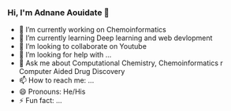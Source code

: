 ### Hi, I'm Adnane Aouidate 👋

- 🔭 I’m currently working on Chemoinformatics
- 🌱 I’m currently learning Deep learning and web devlopment
- 👯 I’m looking to collaborate on Youtube
- 🤔 I’m looking for help with ...
- 💬 Ask me about Computational Chemistry, Chemoinformatics r Computer Aided Drug Discovery
- 📫 How to reach me: ...
- 😄 Pronouns: He/His
- ⚡ Fun fact: ...
